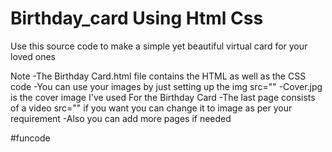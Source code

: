 # Birthday_card Using Html Css
Use this source code to make a simple yet beautiful virtual card for your loved ones

Note
-The Birthday Card.html file contains the HTML as well as the CSS code
-You can use your images by just setting up the img src=""
-Cover.jpg is the cover image I've used For the Birthday Card
-The last page consists of a video src="" if you want you can change it to image as per your requirement
-Also you can add more pages if needed

#funcode
